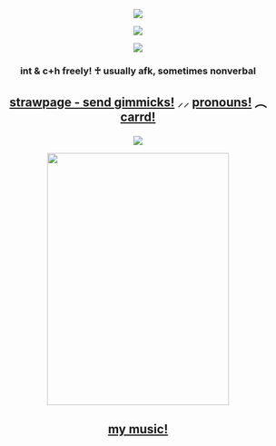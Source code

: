 <p align="center"> <img src="https://64.media.tumblr.com/a8b224473648c79e01c93d99c53a1f57/80d013f721698db8-9a/s2048x3072/23728592b61dac962304defeaa41e20137688dc5.pnj" </p>

<p align="center"> <img src="https://github.com/user-attachments/assets/fd92e8f7-0174-4fe6-83f6-beb2893d04fa" </p>

<p align="center"> <img src="https://64.media.tumblr.com/eadd6728c8551dae0c78816207d4a7f0/76719b57e0d15c43-b6/s400x600/997d52b063238e798f123b13a1652ea4f0e15d60.gifv" </p>


### <p align="center"> int & c+h freely! ♰ usually afk, sometimes nonverbal
## <p align="center"> [strawpage - send gimmicks!](https://oddyss.straw.page) ⸝⸝ [pronouns!](https://en.pronouns.page/@oddyssey) ︵ [carrd!](https://oddyss.carrd.co)</p>


<p align="center"> <img src="https://komarev.com/ghpvc/?username=oddysseys&label=assassinated%20&color=a02c2c&style=for-the-badge" </p>

<p align="center">
<img align="center" width="320" height="445" src="https://spotify-github-profile.kittinanx.com/api/view?uid=ai4h7whh7g3pw2gbihy4ae8xy&cover_image=true&theme=default&show_offline=false&background_color=a02c2c&interchange=true&bar_color=7e1111&bar_color_cover=false)](https://github.com/kittinan/spotify-github-profile)">
  
## <p align="center"> [my music!](https://www.last.fm/user/oddyss) </p>
</p>
